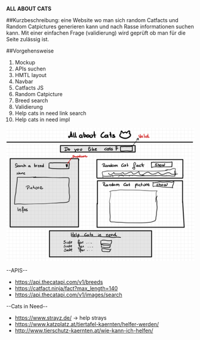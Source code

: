 **ALL ABOUT CATS**

##Kurzbeschreibung: eine Website wo man sich random Catfacts und Random Catpictures generieren kann und nach Rasse informationen suchen kann. 
Mit einer einfachen Frage (validierung) wird geprüft ob man für die Seite zulässig ist. 

##Vorgehensweise

1. Mockup
2. APIs suchen
3. HMTL layout
4. Navbar
5. Catfacts JS
6. Random Catpicture
7. Breed search
8. Validierung
9. Help cats in need link search
10. Help cats in need impl

![Mockup-1.jpg](pictures%2FMockup-1.jpg)

--APIS--
+ https://api.thecatapi.com/v1/breeds
+ https://catfact.ninja/fact?max_length=140
+ https://api.thecatapi.com/v1/images/search

--Cats in Need--
+ https://www.strayz.de/ -> help strays
+ https://www.katzplatz.at/tiertafel-kaernten/helfer-werden/
+ http://www.tierschutz-kaernten.at/wie-kann-ich-helfen/
